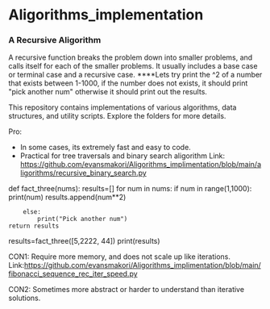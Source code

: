# Aligorithms_implementation

### A Recursive Aligorithm 
A recursive function breaks the problem down into smaller problems, and calls itself for each of the smaller problems. 
It usually includes a base case or terminal case and a recursive case. 
****Lets try print the ^2 of a number that exists between 1-1000, if the number does not exists, it should print "pick another num"
otherwise it should print out the results.

This repository contains implementations of various algorithms, data structures, and utility scripts. Explore the folders for more details.

Pro: 
- In some cases, its extremely fast and easy to code. 
- Practical for tree traversals and binary search aligorithm
Link: https://github.com/evansmakori/Aligorithms_implimentation/blob/main/aligorithms/recursive_binary_search.py

def fact_three(nums):
    results=[]
    for num in nums:
        if num in range(1,1000):
            print(num)
            results.append(num**2)
            
        else:
            print("Pick another num")
    return results
        
        
results=fact_three([5,2222, 44])
print(results)


CON1: Require more memory, and does not scale up like iterations. 
Link:https://github.com/evansmakori/Aligorithms_implimentation/blob/main/fibonacci_sequence_rec_iter_speed.py

CON2: Sometimes more abstract or harder to understand than iterative solutions.
